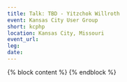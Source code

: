 ```yaml
---
title: Talk: TBD - Yitzchok Willroth
event: Kansas City User Group
short: kcphp
location: Kansas City, Missouri
event_url:
leg: 
date:
---
```

{% block content %}
{% endblock %}